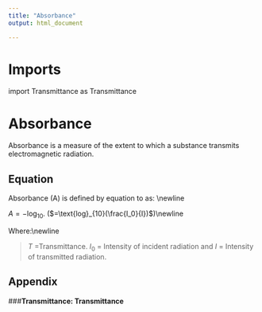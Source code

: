 ```yaml
---
title: "Absorbance"
output: html_document

---
```


# Imports

import Transmittance as Transmittance

# Absorbance
Absorbance is a measure of the extent to which a substance transmits electromagnetic radiation. 

## Equation 
Absorbance (A) is defined by equation to as: \newline 

$A=-\text{log}_{10}$. ($=\text{log}_{10}(\frac{I_0}{I})$)\newline 

Where:\newline 
> $T$ =Transmittance. 
> $I_0$ = Intensity of incident radiation and 
> $I$ = Intensity of transmitted radiation. 

## Appendix 

###__Transmittance: Transmittance__
